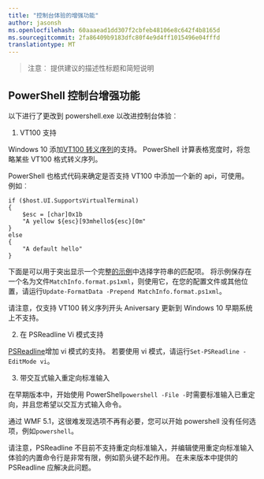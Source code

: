 ```yaml
---
title: "控制台体验的增强功能"
author: jasonsh
ms.openlocfilehash: 60aaaead1dd307f2cbfeb48106e8c642f4b8165d
ms.sourcegitcommit: 2fa86409b9183dfc80f4e9d4ff1015496e04fffd
translationtype: MT
---
```

>注意︰ 提供建议的描述性标题和简短说明

## PowerShell 控制台增强功能

以下进行了更改到 powershell.exe 以改进控制台体验︰

1. VT100 支持

Windows 10 添加[VT100 转义序列](https://msdn.microsoft.com/en-us/library/windows/desktop/mt638032(v=vs.85).aspx)的支持。
PowerShell 计算表格宽度时，将忽略某些 VT100 格式转义序列。

PowerShell 也格式代码来确定是否支持 VT100 中添加一个新的 api，可使用。  例如︰

```
if ($host.UI.SupportsVirtualTerminal)
{
    $esc = [char]0x1b
    "A yellow ${esc}[93mhello${esc}[0m"
}
else
{
    "A default hello"
}
```
下面是可以用于突出显示一个完整[的示例](https://gist.github.com/lzybkr/dcb973dccd54900b67783c48083c28f7)中选择字符串的匹配项。
将示例保存在一个名为文件`MatchInfo.format.ps1xml`，则使用它，在您的配置文件或其他位置，请运行`Update-FormatData -Prepend MatchInfo.format.ps1xml`。

请注意，仅支持 VT100 转义序列开头 Aniversary 更新到 Windows 10 早期系统上不支持。   

2. 在 PSReadline Vi 模式支持

[PSReadline](https://github.com/lzybkr/PSReadLine)增加 vi 模式的支持。 若要使用 vi 模式，请运行`Set-PSReadline -EditMode vi`。

3. 带交互式输入重定向标准输入 

在早期版本中，开始使用 PowerShell`powershell -File -`时需要标准输入已重定向，并且您希望以交互方式输入命令。

通过 WMF 5.1，这很难发现选项不再有必要，您可以开始 powershell 没有任何选项，例如`powershell`。

请注意，PSReadline 不目前不支持重定向标准输入，并编辑使用重定向标准输入体验的内置命令行是非常有限，例如箭头键不起作用。  在未来版本中提供的 PSReadline 应解决此问题。   